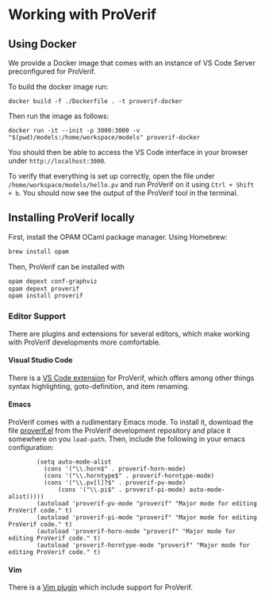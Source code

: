 # Working with ProVerif

## Using Docker
We provide a Docker image that comes with an instance of VS Code Server
preconfigured for ProVerif.

To build the docker image run:
```
docker build -f ./Dockerfile . -t proverif-docker
```

Then run the image as follows:
```
docker run -it --init -p 3000:3000 -v "$(pwd)/models:/home/workspace/models" proverif-docker
```

You should then be able to access the VS Code interface in your browser under `http://localhost:3000`.

To verify that everything is set up correctly, open the file under
`/home/workspace/models/hello.pv` and run ProVerif on it using `Ctrl +
Shift + b`.
You should now see the output of the ProVerif tool in the terminal.

## Installing ProVerif locally

First, install the OPAM OCaml package manager. Using Homebrew:

```sh
brew install opam
```

Then, ProVerif can be installed with

```sh
opam depext conf-graphviz
opam depext proverif
opam install proverif
```

### Editor Support
There are plugins and extensions for several editors, which make working with ProVerif
developments more comfortable.

#### Visual Studio Code
There is a [VS Code extension](https://marketplace.visualstudio.com/items?itemName=ProVerif.vscode-proverif)
for ProVerif, which offers among other things syntax highlighting,
goto-definition, and item renaming.

#### Emacs
ProVerif comes with a rudimentary Emacs mode. To install it, download
the file
[proverif.el](https://gitlab.inria.fr/bblanche/proverif/-/blob/master/proverif/emacs/proverif.el?ref_type=heads)
from the ProVerif development repository and place it somewhere on you
`load-path`. Then, include the following in your emacs configuration:
```elisp
        (setq auto-mode-alist
	      (cons '("\\.horn$" . proverif-horn-mode) 
	      (cons '("\\.horntype$" . proverif-horntype-mode) 
	      (cons '("\\.pv[l]?$" . proverif-pv-mode) 
              (cons '("\\.pi$" . proverif-pi-mode) auto-mode-alist)))))
        (autoload 'proverif-pv-mode "proverif" "Major mode for editing ProVerif code." t)
        (autoload 'proverif-pi-mode "proverif" "Major mode for editing ProVerif code." t)
        (autoload 'proverif-horn-mode "proverif" "Major mode for editing ProVerif code." t)
        (autoload 'proverif-horntype-mode "proverif" "Major mode for editing ProVerif code." t)
```

#### Vim
There is a [Vim plugin](https://github.com/lifepillar/vim-formal-package) which include support for ProVerif.
